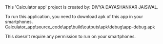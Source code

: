This 'Calculator app' project is created by: DIVYA DAYASHANKAR JAISWAL.

To run this application, you need to download apk of this app in your smartphones.
Calculator_app\source_code\app\build\outputs\apk\debug\app-debug.apk

This doesn't require any permission to run on your smartphones.